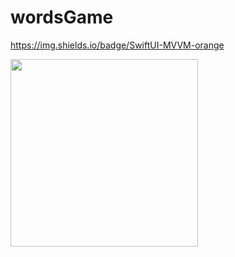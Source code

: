 # wordsGame
https://img.shields.io/badge/SwiftUI-MVVM-orange

<img src="https://github.com/sherislam22/wordsGame/raw/main/wordgame.gif" width="300">
